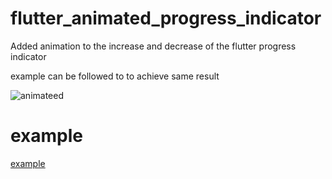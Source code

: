 # flutter_animated_progress_indicator

Added animation to the increase and decrease of the flutter progress indicator

example can be followed to to achieve same result


![animateed](https://user-images.githubusercontent.com/25157308/156144117-61d8ab70-f083-4255-944c-8918de1e02c7.gif)


# example

[example](https://github.com/zezo357/flutter_animated_progress/tree/master/example)

